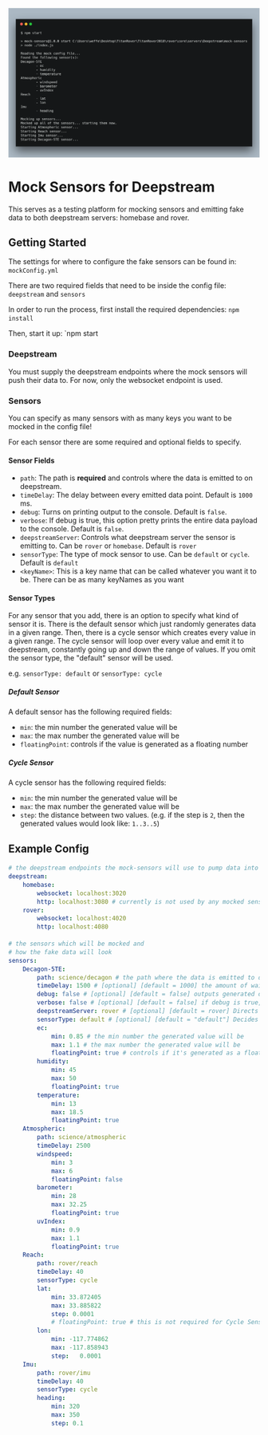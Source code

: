 ![Demo Screenshot](./demo-screenshot.png "Demo Screenshot")

# Mock Sensors for Deepstream 

This serves as a testing platform for mocking sensors and emitting fake data to both deepstream servers: homebase and rover.

## Getting Started

The settings for where to configure the fake sensors can be found in: `mockConfig.yml`

There are two required fields that need to be inside the config file: `deepstream` and `sensors`

In order to run the process, first install the required dependencies: `npm install`

Then, start it up: `npm start

### Deepstream

You must supply the deepstream endpoints where the mock sensors will push their data to. For now, only the websocket endpoint is used.

### Sensors

You can specify as many sensors with as many keys you want to be mocked in the config file!

For each sensor there are some required and optional fields to specify.

#### Sensor Fields

- `path`: The path is __required__ and controls where the data is emitted to on deepstream. 
- `timeDelay`: The delay between every emitted data point. Default is `1000` ms.
- `debug`: Turns on printing output to the console. Default is `false`.
- `verbose`: If debug is true, this option pretty prints the entire data payload to the console. Default is `false`.
- `deepstreamServer`: Controls what deepstream server the sensor is emitting to. Can be `rover` or `homebase`. Default is `rover`
- `sensorType`: The type of mock sensor to use. Can be `default` or `cycle`. Default is `default`
- `<keyName>`: This is a key name that can be called whatever you want it to be. There can be as many keyNames as you want

#### Sensor Types

For any sensor that you add, there is an option to specify what kind of sensor it is. There is the default sensor which just randomly generates data 
in a given range. Then, there is a cycle sensor which creates every value in a given range. The cycle sensor will loop over every value and emit it to 
deepstream, constantly going up and down the range of values. If you omit the sensor type, the "default" sensor will be used.

e.g. `sensorType: default` or `sensorType: cycle`

##### Default Sensor

A default sensor has the following required fields:

- `min`: the min number the generated value will be 
- `max`: the max number the generated value will be 
- `floatingPoint`: controls if the value is generated as a floating number

##### Cycle Sensor

A cycle sensor has the following required fields: 

- `min`: the min number the generated value will be 
- `max`: the max number the generated value will be 
- `step`: the distance between two values. (e.g.  if the step is `2`, then the generated values would look like: `1..3..5`)

## Example Config

```yml
# the deepstream endpoints the mock-sensors will use to pump data into
deepstream:
    homebase:
        websocket: localhost:3020
        http: localhost:3080 # currently is not used by any mocked sensor
    rover:
        websocket: localhost:4020
        http: localhost:4080

# the sensors which will be mocked and
# how the fake data will look
sensors:
    Decagon-5TE:
        path: science/decagon # the path where the data is emitted to deepstream e.g science/decagon
        timeDelay: 1500 # [optional] [default = 1000] the amount of wait time in ms before emitting
        debug: false # [optional] [default = false] outputs generated data to the console
        verbose: false # [optional] [default = false] if debug is true, this prints out the raw data generated
        deepstreamServer: rover # [optional] [default = rover] Directs the current sensor to output it's data to a specific deepstream sensor ("homebase" or "rover")
        sensorType: default # [optional] [default = "default"] Decides what type of sensor is mocked up ("default" or "cycle")
        ec: 
            min: 0.85 # the min number the generated value will be 
            max: 1.1 # the max number the generated value will be 
            floatingPoint: true # controls if it's generated as a floating number
        humidity:
            min: 45
            max: 50
            floatingPoint: true
        temperature:
            min: 13
            max: 18.5
            floatingPoint: true
    Atmospheric:
        path: science/atmospheric
        timeDelay: 2500
        windspeed: 
            min: 3
            max: 6
            floatingPoint: false
        barometer:
            min: 28
            max: 32.25
            floatingPoint: true
        uvIndex:
            min: 0.9
            max: 1.1
            floatingPoint: true
    Reach:
        path: rover/reach
        timeDelay: 40
        sensorType: cycle
        lat:
            min: 33.872405
            max: 33.885822
            step: 0.0001
            # floatingPoint: true # this is not required for Cycle Sensors since you can control this via the step property
        lon: 
            min: -117.774862
            max: -117.858943
            step:   0.0001
    Imu: 
        path: rover/imu
        timeDelay: 40
        sensorType: cycle
        heading:
            min: 320
            max: 350
            step: 0.1
```
